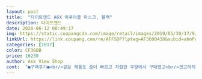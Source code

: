 ```yaml
---
layout: post 
title:  "타이트엔드 A6X 아쿠아쿨 마스크, 블랙" 
description: 타이트엔드 ..
date: 2020-06-12 08:49:17 
img: https://static.coupangcdn.com/image/retail/images/2019/05/30/17/9/e38be6aa-1bf6-4608-98c3-602b2da9eb61.jpg 
linkUrl: https://link.coupang.com/re/AFFSDP?lptag=AF3600438&subid=ahnPublicAsk&pageKey=229498153&itemId=727730653&vendorItemId=4851766777&traceid=V0-113-f464319cba37efc8 
categories: [1017] 
color: CF36BB 
price: 16230 
author: Ask View Shop 
cont:  "●구매후기●<br/>같은 제품도 좀더 빠르고 저렴한 쿠팡에서 구매했고<br/>견고하지않은게 차라리 나은느낌<br/>귀에 걸면서 목까지 가려지는 제품으로 골라서 구매했는데<br/>귀에거는 마스크를 사달라고 하기에<br/>그건또 싫다고 해서<br/>남편이 일하면서 잘타서 일단 가릴걸 찾은거라<br/>더울때 착용하기에 딱 얇은 재질이라 견고하지않은 느낌이지만<br/>마스크로 검색해서 이 제품을 찾아냈습니당 ㅋ<br/>말이 많은데<br/>목이 많이 탄다기에 목뒤로 챙이긴 모자를 사주려니<br/>뭔지 몰라서<br/>배송 굿.<br/>.<br/>하지만 상품이 광고와 다름.<br/>.<br/>그다지 가격만한 퀄리티가 아님 그냥 앞면에 구멍뚤린 정도랄까? 기능적으로 각각 다른 양면사용 한다고 나와있는데 앞뒤모두 같음.<br/> 천 한조각이라도 덧데어 있으면 말이라도 안하지.<br/>.<br/>귀쪽 천고리는 ㅋㅋ 천에 재봉만 안하면 귀걸이가 되는 구조.<br/>.<br/>  웃음만 나옴.<br/> 타사 만원짜리 마감좀 배우시길.<br/>.<br/><br/>배송올때 상태가 너무 지저분해서 별하나 뺏어용<br/>배송은 빨랐고 제품은 다른 상품평처럼 좀 흐물한 것 같고 코가 그물 모양으로 탈 것 같아요?... <br/> 구멍이 생각보다 큰듯 ㅠㅠ<br/>배송은 완전 로켓배송<br/>숨구멍은 정말 신세계예요<br/>숨쉴때마다 안달라붙어서 굉장히편합니다<br/>스타킹 같아서 걸리면 못쓸것같지만<br/>신랑이 갑자기 낚시에 취미를 들여서<br/>아주 맘에 들어하네요<br/>올여름 미리구입했어요 신랑위해주문했는데 너무좋다고합니다.<br/>  구매하길잘한거같아요.<br/> 편비싸서고민많이했지만하고유용할것같다고하니 선물한저도기분이좋네요.<br/><br/>인터넷 낚시 사이트 들어가서<br/>일단 디자인은 괜찮아요 근데 남편이 더울것같다 하네요<br/>잘 쓸거 같아요:)<br/>주문후 다음날 도착했어요<br/>착용감은 좋데요<br/>타제품보다는 여름용이라 더 시원할 듯합니다<br/>품질에대해<br/>한마디로 정리하자면<br/>같은 제품도 좀더 빠르고 저렴한 쿠팡에서 구매했고<br/>견고하지않은게 차라리 나은느낌<br/>귀에 걸면서 목까지 가려지는 제품으로 골라서 구매했는데<br/>귀에거는 마스크를 사달라고 하기에<br/>그건또 싫다고 해서<br/>남편이 일하면서 잘타서 일단 가릴걸 찾은거라<br/>더울때 착용하기에 딱 얇은 재질이라 견고하지않은 느낌이지만<br/>마스크로 검색해서 이 제품을 찾아냈습니당 ㅋ<br/>말이 많은데<br/>목이 많이 탄다기에 목뒤로 챙이긴 모자를 사주려니<br/>뭔지 몰라서<br/>배송 굿.<br/>.<br/>하지만 상품이 광고와 다름.<br/>.<br/>그다지 가격만한 퀄리티가 아님 그냥 앞면에 구멍뚤린 정도랄까? 기능적으로 각각 다른 양면사용 한다고 나와있는데 앞뒤모두 같음.<br/> 천 한조각이라도 덧데어 있으면 말이라도 안하지.<br/>.<br/>귀쪽 천고리는 ㅋㅋ 천에 재봉만 안하면 귀걸이가 되는 구조.<br/>.<br/>  웃음만 나옴.<br/> 타사 만원짜리 마감좀 배우시길.<br/>.<br/><br/>배송올때 상태가 너무 지저분해서 별하나 뺏어용<br/>배송은 빨랐고 제품은 다른 상품평처럼 좀 흐물한 것 같고 코가 그물 모양으로 탈 것 같아요?... <br/> 구멍이 생각보다 큰듯 ㅠㅠ<br/>배송은 완전 로켓배송<br/>숨구멍은 정말 신세계예요<br/>숨쉴때마다 안달라붙어서 굉장히편합니다<br/>스타킹 같아서 걸리면 못쓸것같지만<br/>신랑이 갑자기 낚시에 취미를 들여서<br/>아주 맘에 들어하네요<br/>올여름 미리구입했어요 신랑위해주문했는데 너무좋다고합니다.<br/>  구매하길잘한거같아요.<br/> 편비싸서고민많이했지만하고유용할것같다고하니 선물한저도기분이좋네요.<br/><br/>인터넷 낚시 사이트 들어가서<br/>일단 디자인은 괜찮아요 근데 남편이 더울것같다 하네요<br/>잘 쓸거 같아요:)<br/>주문후 다음날 도착했어요<br/>착용감은 좋데요<br/>타제품보다는 여름용이라 더 시원할 듯합니다<br/>품질에대해<br/>한마디로 정리하자면<br/>" 
---
```

